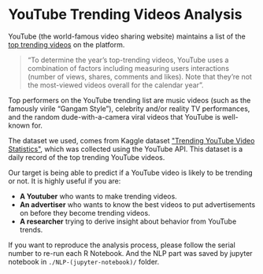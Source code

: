 # YouTube Trending Videos Analysis

YouTube (the world-famous video sharing website) maintains a list of the [top trending videos](https://www.youtube.com/feed/trending) on the platform.  
> “To determine the year’s top-trending videos, YouTube uses a combination of factors including measuring users interactions (number of views, shares, comments and likes). Note that they’re not the most-viewed videos overall for the calendar year”. 
> 


Top performers on the YouTube trending list are music videos (such as the famously virile “Gangam Style”), celebrity and/or reality TV performances, and the random dude-with-a-camera viral videos that YouTube is well-known for.

The dataset we used, comes from Kaggle dataset ["Trending YouTube Video Statistics"](https://www.kaggle.com/datasnaek/youtube-new), which was collected using the YouTube API. 
This dataset is a daily record of the top trending YouTube videos.


Our target is being able to predict if a YouTube video is likely to be trending or not. It is highly useful if you are:
- **A Youtuber** who wants to make trending videos. 
- **An advertiser** who wants to know the best videos to put advertisements on before they become trending videos. 
- **A researcher** trying to derive insight about behavior from YouTube trends.



If you want to reproduce the analysis process, please follow the serial number to re-run each R Notebook. And the NLP part was saved by jupyter notebook in `./NLP-(jupyter-notebook)/` folder.
